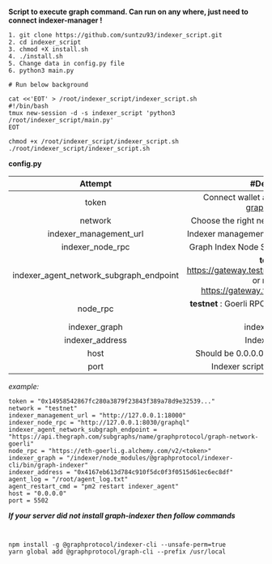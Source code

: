 **Script to execute graph command. Can run on any where, just need to connect indexer-manager !** 
```
1. git clone https://github.com/suntzu93/indexer_script.git
2. cd indexer_script
3. chmod +X install.sh
4. ./install.sh
5. Change data in config.py file
6. python3 main.py

# Run below background

cat <<'EOT' > /root/indexer_script/indexer_script.sh
#!/bin/bash
tmux new-session -d -s indexer_script 'python3 /root/indexer_script/main.py'
EOT

chmod +x /root/indexer_script/indexer_script.sh
./root/indexer_script/indexer_script.sh
```
**config.py**

| Attempt | #Description    |
| :---:   | :---: |
| token | Connect wallet and generate token on <a href="https://graphindexer.co" target="_blank">graphindexer.io</a>    |
| network | Choose the right network (mainnet / testnet) |
| indexer_management_url   | Indexer management API (default port 18000) |
| indexer_node_rpc   | Graph Index Node Server (default port 8030) |
| indexer_agent_network_subgraph_endpoint   | **testnet** : https://gateway.testnet.thegraph.com/network or **mainnet** : https://gateway.thegraph.com/network |
| node_rpc   | **testnet** : Goerli RPC or **mainnet** : eth mainnet rpc |
| indexer_graph   | indexer cli [Detail](https://github.com/graphprotocol/indexer) |
| indexer_address   | Indexer address |
| host   | Should be 0.0.0.0 to access from network |
| port   | Indexer script port (default 5502) |

*example:*

```
token = "0x14958542867fc280a3879f23843f389a78d9e32539..."
network = "testnet"
indexer_management_url = "http://127.0.0.1:18000"
indexer_node_rpc = "http://127.0.0.1:8030/graphql"
indexer_agent_network_subgraph_endpoint = "https://api.thegraph.com/subgraphs/name/graphprotocol/graph-network-goerli"
node_rpc = "https://eth-goerli.g.alchemy.com/v2/<token>"
indexer_graph = "/indexer/node_modules/@graphprotocol/indexer-cli/bin/graph-indexer"
indexer_address = "0x4167eb613d784c910f5dc0f3f0515d61ec6ec8df"
agent_log = "/root/agent_log.txt"
agent_restart_cmd = "pm2 restart indexer_agent"
host = "0.0.0.0"
port = 5502
```

***If your server did not install graph-indexer then follow commands***
```


npm install -g @graphprotocol/indexer-cli --unsafe-perm=true
yarn global add @graphprotocol/graph-cli --prefix /usr/local

```
